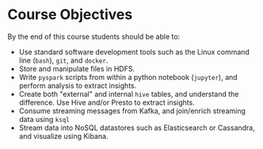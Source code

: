 # Course Objectives

By the end of this course students should be able to:

* Use standard software development tools such as the Linux command line \(`bash`\), `git`, and `docker`.
* Store and manipulate files in HDFS.
* Write `pyspark` scripts from within a python notebook \(`jupyter`\), and perform analysis to extract insights.
* Create both "external" and internal `hive` tables, and understand the difference. Use Hive and/or Presto to extract insights.
* Consume streaming messages from Kafka, and join/enrich streaming data using `ksql`
* Stream data into NoSQL datastores such as Elasticsearch or Cassandra, and visualize using Kibana.

